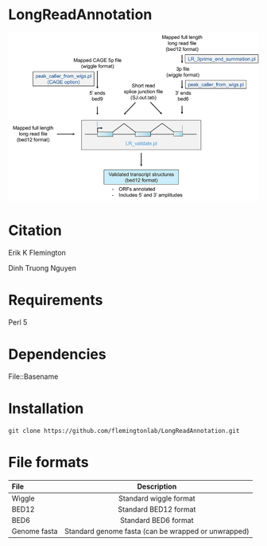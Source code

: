 # LongReadAnnotation 
![Validation schematic](images/2_long_read_validation_schematic.jpg)

# Citation

Erik K Flemington

Dinh Truong Nguyen

# Requirements
Perl 5

# Dependencies
File::Basename

# Installation
```
git clone https://github.com/flemingtonlab/LongReadAnnotation.git
```


# File formats

| File    | Description     |
|:---------------|:---------------:|
|Wiggle  | Standard wiggle format |
| BED12 | Standard BED12 format  |
| BED6 | Standard BED6 format  |
| Genome fasta | Standard genome fasta (can be wrapped or unwrapped)|

